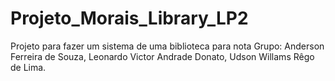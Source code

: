 # Projeto_Morais_Library_LP2

Projeto para fazer um sistema de uma biblioteca para nota Grupo: Anderson Ferreira de Souza, Leonardo Victor Andrade Donato, Udson Willams Rêgo de Lima.
